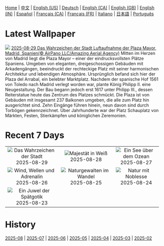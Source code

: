 [Home](../README.md) | [中文](zh-CN.md) | [English (US)](en-US.md) | [Deutsch](de-DE.md) | [English (CA)](en-CA.md) | [English (GB)](en-GB.md) | [English (IN)](en-IN.md) | [Español](es-ES.md) | [Français (CA)](fr-CA.md) | [Français (FR)](fr-FR.md) | [Italiano](it-IT.md) | [日本語](ja-JP.md) | [Português](pt-BR.md)

# Latest Wallpaper
![](https://www.bing.com/th?id=OHR.PlazaMayor_DE-DE2952299555_UHD.jpg)
[2025-08-29 Das Wahrzeichen der Stadt Luftaufnahme der Plaza Mayor, Madrid, Spanien(© AirPano LLC/Amazing Aerial Agency)](https://www.bing.com/th?id=OHR.PlazaMayor_DE-DE2952299555_UHD.jpg)
Mitten im Herzen von Madrid liegt die Plaza Mayor – einer der eindrucksvollsten Plätze Spaniens. Umgeben von eleganten, dreigeschossigen Gebäuden mit Arkadengängen, beeindruckt der rechteckige Platz mit seiner harmonischen Architektur und lebendigen Atmosphäre. Ursprünglich befand sich hier der Plaza del Arrabal, ein belebter Marktplatz. Nachdem der spanische Hof 1561 von Toledo nach Madrid verlegt worden war, plante König Philipp II. eine Neugestaltung. Der Bau begann jedoch erst 1617 unter Philipp III., dessen Reiterstatue heute das Zentrum des Platzes schmückt. Die Plaza ist von Gebäuden mit insgesamt 237 Balkonen umgeben, die alle zum Platz hin ausgerichtet sind. Zehn Eingänge führen hinein, neun davon sind durch Torbögen gekennzeichnet. Über Jahrhunderte war der Platz Schauplatz von Märkten, Festen, Stierkämpfen und königlichen Zeremonien.

# Recent 7 Days
|  |  |  |
|:---:|:---:|:---:|
| ![](https://www.bing.com/th?id=OHR.PlazaMayor_DE-DE2952299555_400x240.jpg "Das Wahrzeichen der Stadt") 2025-08-29 | ![](https://www.bing.com/th?id=OHR.WhiteEgret_DE-DE4529883456_400x240.jpg "Majestät in Weiß") 2025-08-28 | ![](https://www.bing.com/th?id=OHR.FaroeLake_DE-DE3217982226_400x240.jpg "Ein See über dem Ozean") 2025-08-27 |
| ![](https://www.bing.com/th?id=OHR.KitesurferGermany_DE-DE6337370430_400x240.jpg "Wind, Wellen und Adrenalin") 2025-08-26 | ![](https://www.bing.com/th?id=OHR.YellowstoneRiver_DE-DE2550082704_400x240.jpg "Naturgewalten im Wandel") 2025-08-25 | ![](https://www.bing.com/th?id=OHR.CervusDama_DE-DE7228900180_400x240.jpg "Natur mit Noblesse") 2025-08-24 |
| ![](https://www.bing.com/th?id=OHR.SaintBarbaras_DE-DE2329773530_400x240.jpg "Ein Juwel der Spätgotik") 2025-08-23 |  |  |

# History
[2025-08](../archives/wallpaper/de-DE/w_2025_08.md) | [2025-07](../archives/wallpaper/de-DE/w_2025_07.md) | [2025-06](../archives/wallpaper/de-DE/w_2025_06.md) | [2025-05](../archives/wallpaper/de-DE/w_2025_05.md) | [2025-04](../archives/wallpaper/de-DE/w_2025_04.md) | [2025-03](../archives/wallpaper/de-DE/w_2025_03.md) | [2025-02](../archives/wallpaper/de-DE/w_2025_02.md)
